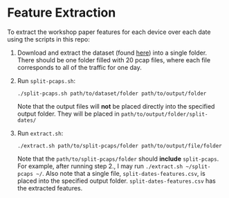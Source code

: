 Feature Extraction
==================

To extract the workshop paper features for each device over each date using the scripts in this repo:

1. Download and extract the dataset (found [here](http://149.171.189.1/)) into a single folder. There should be one folder filled with 20 pcap files, where each file corresponds to all of the traffic for one day.

2. Run `split-pcaps.sh`:
    ```
    ./split-pcaps.sh path/to/dataset/folder path/to/output/folder
    ```
    Note that the output files will **not** be placed directly into the specified output folder. They will be placed in `path/to/output/folder/split-dates/`

3. Run `extract.sh`:
    ```
    ./extract.sh path/to/split-pcaps/folder path/to/output/file/folder
    ```
    Note that the `path/to/split-pcaps/folder` should **include** `split-pcaps`. For example, after running step 2., I may run `./extract.sh ~/split-pcaps ~/`. Also note that a single file, `split-dates-features.csv`, is placed into the specified output folder. `split-dates-features.csv` has the extracted features.
